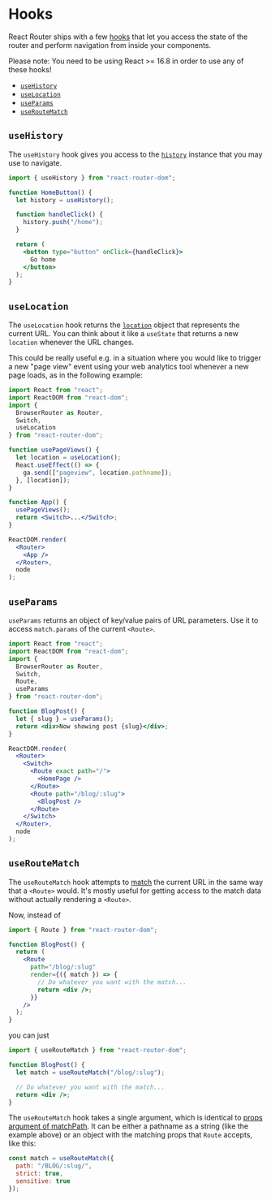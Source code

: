 # Hooks

React Router ships with a few [hooks](https://reactjs.org/docs/hooks-intro.html) that let you access the state of the router and perform navigation from inside your components.

Please note: You need to be using React >= 16.8 in order to use any of these hooks!

- [`useHistory`](#usehistory)
- [`useLocation`](#uselocation)
- [`useParams`](#useparams)
- [`useRouteMatch`](#useroutematch)

<a id="usehistory" />

## `useHistory`

The `useHistory` hook gives you access to the [`history`](./history.md) instance that you may use to navigate.

```jsx
import { useHistory } from "react-router-dom";

function HomeButton() {
  let history = useHistory();

  function handleClick() {
    history.push("/home");
  }

  return (
    <button type="button" onClick={handleClick}>
      Go home
    </button>
  );
}
```

<a id="uselocation" />

## `useLocation`

The `useLocation` hook returns the [`location`](./location.md) object that represents the current URL. You can think about it like a `useState` that returns a new `location` whenever the URL changes.

This could be really useful e.g. in a situation where you would like to trigger a new "page view" event using your web analytics tool whenever a new page loads, as in the following example:

```jsx
import React from "react";
import ReactDOM from "react-dom";
import {
  BrowserRouter as Router,
  Switch,
  useLocation
} from "react-router-dom";

function usePageViews() {
  let location = useLocation();
  React.useEffect(() => {
    ga.send(["pageview", location.pathname]);
  }, [location]);
}

function App() {
  usePageViews();
  return <Switch>...</Switch>;
}

ReactDOM.render(
  <Router>
    <App />
  </Router>,
  node
);
```

<a id="useparams" />

## `useParams`

`useParams` returns an object of key/value pairs of URL parameters. Use it to access `match.params` of the current `<Route>`.

```jsx
import React from "react";
import ReactDOM from "react-dom";
import {
  BrowserRouter as Router,
  Switch,
  Route,
  useParams
} from "react-router-dom";

function BlogPost() {
  let { slug } = useParams();
  return <div>Now showing post {slug}</div>;
}

ReactDOM.render(
  <Router>
    <Switch>
      <Route exact path="/">
        <HomePage />
      </Route>
      <Route path="/blog/:slug">
        <BlogPost />
      </Route>
    </Switch>
  </Router>,
  node
);
```

## `useRouteMatch`

The `useRouteMatch` hook attempts to [match](./match.md) the current URL in the same way that a `<Route>` would. It's mostly useful for getting access to the match data without actually rendering a `<Route>`.

Now, instead of

```jsx
import { Route } from "react-router-dom";

function BlogPost() {
  return (
    <Route
      path="/blog/:slug"
      render={({ match }) => {
        // Do whatever you want with the match...
        return <div />;
      }}
    />
  );
}
```

you can just

```jsx
import { useRouteMatch } from "react-router-dom";

function BlogPost() {
  let match = useRouteMatch("/blog/:slug");

  // Do whatever you want with the match...
  return <div />;
}
```

The `useRouteMatch` hook takes a single argument, which is identical to [props argument of matchPath](./matchPath.md#props). It can be either a pathname as a string (like the example above) or an object with the matching props that `Route` accepts, like this:

```jsx
const match = useRouteMatch({
  path: "/BLOG/:slug/",
  strict: true,
  sensitive: true
});
```
